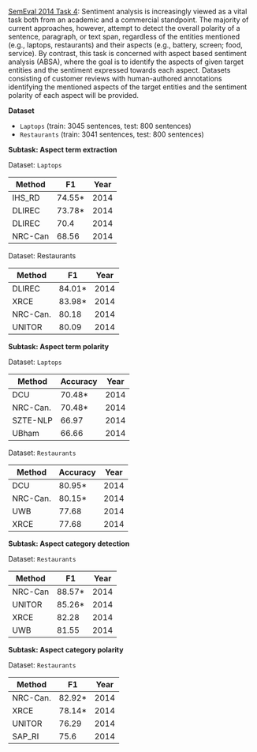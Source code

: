 [SemEval 2014 Task 4](http://alt.qcri.org/semeval2014/task4/): Sentiment analysis is increasingly viewed as a vital task both from an academic and a commercial standpoint. The majority of current approaches, however, attempt to detect the overall polarity of a sentence, paragraph, or text span, regardless of the entities mentioned (e.g., laptops, restaurants) and their aspects (e.g., battery, screen; food, service). By contrast, this task is concerned with aspect based sentiment analysis (ABSA), where the goal is to identify the aspects of given target entities and the sentiment expressed towards each aspect. Datasets consisting of customer reviews with human-authored annotations identifying the mentioned aspects of the target entities and the sentiment polarity of each aspect will be provided.

**Dataset**

* `Laptops` (train: 3045 sentences, test: 800 sentences)
* `Restaurants` (train: 3041 sentences, test: 800 sentences)

**Subtask: Aspect term extraction**

Dataset: `Laptops`

| Method   	| F1     	| Year 	|
|----------	|--------	|------	|
| IHS_RD  	| 74.55* 	| 2014 	|
| DLIREC 	| 73.78* 	| 2014 	|
| DLIREC   	| 70.4  	| 2014 	|
| NRC-Can   	| 68.56  	| 2014 	|

Dataset: Restaurants

| Method   	| F1    	| Year 	|
|----------	|--------	|------	|
| DLIREC  	| 84.01* 	| 2014 	|
| XRCE 	        | 83.98* 	| 2014 	|
| NRC-Can.   	| 80.18  	| 2014 	|
| UNITOR   	| 80.09  	| 2014 	|

**Subtask: Aspect term polarity**

Dataset: `Laptops`

| Method   	| Accuracy     	| Year 	|
|----------	|--------	|------	|
| DCU  	        | 70.48* 	| 2014 	|
| NRC-Can.  	| 70.48* 	| 2014 	|
| SZTE-NLP   	| 66.97 	| 2014 	|
| UBham   	| 66.66  	| 2014 	|

Dataset: `Restaurants`

| Method   	| Accuracy    	| Year 	|
|----------	|--------	|------	|
| DCU    	| 80.95* 	| 2014 	|
| NRC-Can. 	| 80.15* 	| 2014 	|
| UWB   	| 77.68  	| 2014 	|
| XRCE   	| 77.68  	| 2014 	|

**Subtask: Aspect category detection**

Dataset: `Restaurants`

| Method   	| F1     	| Year 	|
|----------	|--------	|------	|
| NRC-Can  	| 88.57* 	| 2014 	|
| UNITOR  	| 85.26* 	| 2014 	|
| XRCE   	| 82.28 	| 2014 	|
| UWB   	| 81.55  	| 2014 	|

**Subtask: Aspect category polarity**

Dataset: `Restaurants`

| Method   	| F1     	| Year 	|
|----------	|--------	|------	|
| NRC-Can.  	| 82.92* 	| 2014 	|
| XRCE   	| 78.14* 	| 2014 	|
| UNITOR   	| 76.29 	| 2014 	|
| SAP_RI   	| 75.6  	| 2014 	|